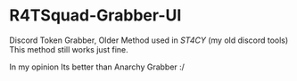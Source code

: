 # R4TSquad-Grabber-UI

Discord Token Grabber, Older Method used in *ST4CY* (my old discord tools) This method still works just fine.

In my opinion Its better than Anarchy Grabber :/
